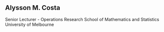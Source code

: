 ## Alysson M. Costa
Senior Lecturer - Operations Research
School of Mathematics and Statistics
University of Melbourne
